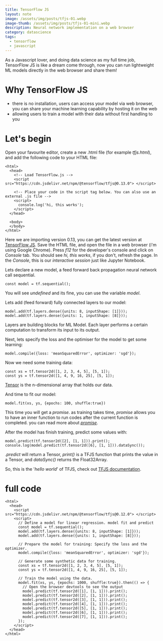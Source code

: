 ```yaml
---
title: TensorFlow JS
layout: note
image: /assets/img/posts/tfjs-01.webp
image-thumb: /assets/img/posts/tfjs-01-mini.webp
description: Neural network implementation on a web browser
category: datascience
tags:
  - tensorflow
  - javascript
---
```


As a Javascript lover, and doing data science as my full time job, TensorFlow JS is like a dream come through, now you can run lightweight ML models directly in the web browser and share them!

# Why TensorFlow JS
- there is no installation, users can access your model via web browser, you can share your machine learning capability by hosting it on the web
- allowing users to train a model with their data without first handling to you

# Let's begin
Open your favourite editor, create a new .html file (for example *tfjs.html*), and add the following code to your HTML file:

```
<html>
  <head>
    <!-- Load TensorFlow.js -->
    <script src="https://cdn.jsdelivr.net/npm/@tensorflow/tfjs@0.13.0"> </script>

    <!-- Place your code in the script tag below. You can also use an external .js file -->
    <script>
      console.log('hi, this works');
    </script>
  </head>

  <body>
  </body>
</html>
```

Here we are importing version 0.13, you can get the latest version at [TensorFlow JS](https://js.tensorflow.org/#getting-started).
Save the HTML file, and open the file in a web browser (i'm using Google Chrome). Press *f12* for the developer's console and click on *Console* tab. You should see *hi, this works*, if you don't, refresh the page. In the *Console*, this is our *interactive session* just like Jupyter Notebook.

Lets declare a new model, a feed forward back propagation neural network call sequential.
```
const model = tf.sequential();
```
You will see *undefined* and its fine, you can use the variable *model*.

Lets add (feed forward) fully connected layers to our model:
```
model.add(tf.layers.dense({units: 8, inputShape: [1]}));
model.add(tf.layers.dense({units: 1, inputShape: [8]}));
```
Layers are building blocks for ML Model. Each layer performs a certain computation to transform its input to its output.

Next, lets specify the loss and the optimiser for the model to get some learning:
```
model.compile({loss: 'meanSquaredError', optimizer: 'sgd'});
```

Now we need some training data:
```
const xs = tf.tensor2d([1, 2, 3, 4, 5], [5, 1]);
const ys = tf.tensor2d([1, 4, 9, 16, 25], [5, 1]);
```
[Tensor](https://js.tensorflow.org/api/0.13.0/#tensor) is the n-dimensional array that holds our data.

And time to fit our model:
```
model.fit(xs, ys, {epochs: 100, shuffle:true})
```

This time you will get a *promise*. as training takes time, *promise* allows you to have an inner function to run codes after the current function is completed. you can read more about [*promise*](https://developers.google.com/web/fundamentals/primers/promises).


After the model has finish training, predict some values with:
```
model.predict(tf.tensor2d([2], [1, 1])).print();
console.log(model.predict(tf.tensor2d([6], [1, 1])).dataSync());
```
*.predict* will return a Tensor, *print()* is a TFJS function that prints the value in a Tensor, and *dataSync()* returns the Float32Array.

So, this is the '*hello world*' of TFJS, check out [TFJS documentation](https://js.tensorflow.org).

# full code
```
<html>
  <head>
    <script src="https://cdn.jsdelivr.net/npm/@tensorflow/tfjs@0.12.0"> </script>
    <script>
      // Define a model for linear regression. model fit and predict
      const model = tf.sequential();
      model.add(tf.layers.dense({units: 8, inputShape: [1]}));
      model.add(tf.layers.dense({units: 1, inputShape: [8]}));

      // Prepare the model for training: Specify the loss and the optimizer.
      model.compile({loss: 'meanSquaredError', optimizer: 'sgd'});

      // Generate some synthetic data for training.
      const xs = tf.tensor2d([1, 2, 3, 4, 5], [5, 1]);
      const ys = tf.tensor2d([1, 4, 9, 16, 25], [5, 1]);

      // Train the model using the data.
      model.fit(xs, ys, {epochs: 1000, shuffle:true}).then(() => {
        // Open the browser devtools to see the output
        model.predict(tf.tensor2d([1], [1, 1])).print();
        model.predict(tf.tensor2d([2], [1, 1])).print();
        model.predict(tf.tensor2d([3], [1, 1])).print();
        model.predict(tf.tensor2d([4], [1, 1])).print();
        model.predict(tf.tensor2d([5], [1, 1])).print();
        model.predict(tf.tensor2d([6], [1, 1])).print();
        model.predict(tf.tensor2d([7], [1, 1])).print();
      });
    </script>
  </head>
</html>
```

